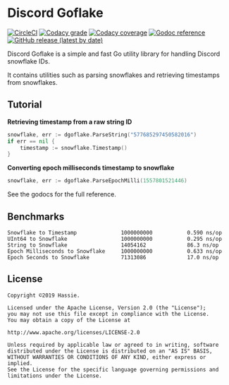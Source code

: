 # Discord Goflake
[![CircleCI](https://img.shields.io/circleci/build/github/hassieswift621/discord-goflake?logo=circleci&style=flat-square)](https://circleci.com/gh/hassieswift621/tatsumaki-go)
[![Codacy grade](https://img.shields.io/codacy/grade/13bd27ca8f1f41ee9cad4c7040ea127a?logo=codacy&style=flat-square)](https://www.codacy.com/manual/hassieswift621/discord-goflake?utm_source=github.com&amp;utm_medium=referral&amp;utm_content=hassieswift621/discord-goflake&amp;utm_campaign=Badge_Grade)
[![Codacy coverage](https://img.shields.io/codacy/coverage/13bd27ca8f1f41ee9cad4c7040ea127a?logo=codacy&style=flat-square)](https://www.codacy.com/manual/hassieswift621/discord-goflake?utm_source=github.com&utm_medium=referral&utm_content=hassieswift621/discord-goflake&utm_campaign=Badge_Coverage)
[![Godoc reference](https://img.shields.io/badge/godoc-reference-blue?style=flat-square&logo=go)](https://godoc.org/github.com/hassieswift621/discord-goflake)
[![GitHub release (latest by date)](https://img.shields.io/github/v/release/hassieswift621/discord-goflake?logo=go&style=flat-square)](https://github.com/hassieswift621/discord-goflake/releases)

Discord Goflake is a simple and fast Go utility library for handling Discord snowflake IDs.

It contains utilities such as parsing snowflakes and retrieving timestamps from snowflakes.

## Tutorial
**Retrieving timestamp from a raw string ID**
```go
snowflake, err := dgoflake.ParseString("577685297450582016")
if err == nil {
	timestamp := snowflake.Timestamp()
}
```

**Converting epoch milliseconds timestamp to snowflake**
```go
snowflake, err := dgoflake.ParseEpochMilli(1557801521446)
```

See the godocs for the full reference.

## Benchmarks
```text
Snowflake to Timestamp              1000000000           0.590 ns/op
UInt64 to Snowflake                 1000000000	         0.295 ns/op
String to Snowflake          	    14054162	         86.3 ns/op
Epoch Milliseconds to Snowflake     1000000000	         0.633 ns/op
Epoch Seconds to Snowflake          71313086	         17.0 ns/op
```

## License
```text
Copyright ©2019 Hassie.

Licensed under the Apache License, Version 2.0 (the "License");
you may not use this file except in compliance with the License.
You may obtain a copy of the License at

http://www.apache.org/licenses/LICENSE-2.0

Unless required by applicable law or agreed to in writing, software
distributed under the License is distributed on an "AS IS" BASIS,
WITHOUT WARRANTIES OR CONDITIONS OF ANY KIND, either express or implied.
See the License for the specific language governing permissions and
limitations under the License.
```